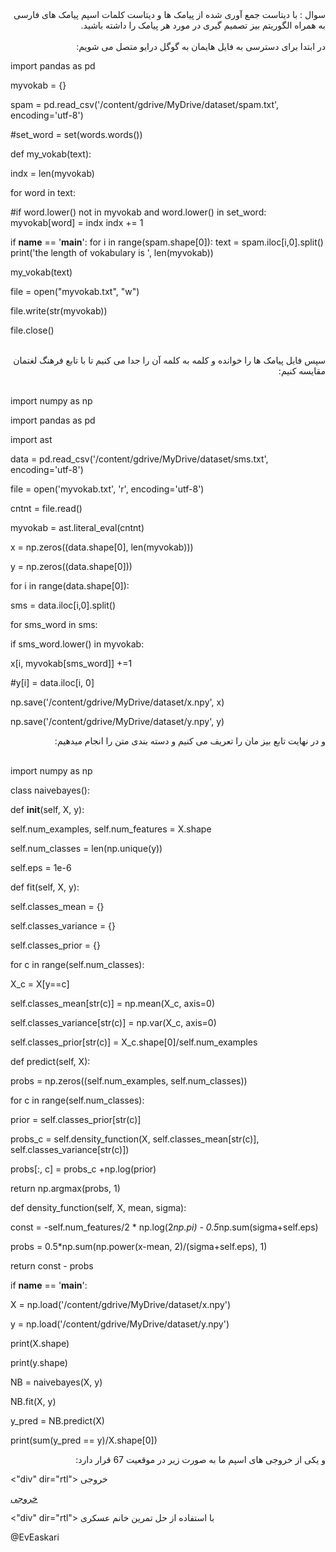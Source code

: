 <div dir="rtl">
سوال : با دیتاست جمع آوری شده از پیامک ها و دیتاست کلمات اسپم پیامک های فارسی به همراه الگوریتم بیز تصمیم گیری در مورد هر پیامک را داشته باشید.
</div>
<br/>

<div dir="rtl">
در ابتدا برای دسترسی به فایل هایمان به گوگل درایو متصل می شویم:  
</div>
  
  
import pandas as pd

myvokab = {}

spam = pd.read_csv('/content/gdrive/MyDrive/dataset/spam.txt', encoding='utf-8')

#set_word = set(words.words())

def my_vokab(text):

indx = len(myvokab)

for word in text:

#if word.lower() not in myvokab and word.lower() in set_word:
myvokab[word] = indx
indx += 1

if __name__ == '__main__':
for i in range(spam.shape[0]):
text = spam.iloc[i,0].split()
print('the length of vokabulary is ', len(myvokab))

my_vokab(text)

file = open("myvokab.txt", "w")

file.write(str(myvokab))

file.close()

<br/>

<div dir="rtl">
سپس فایل پیامک ها را خوانده و کلمه به کلمه آن را جدا می کنیم تا با تابع فرهنگ لغتمان مقایسه کنیم:
</div>
<br/>

import numpy as np

import pandas as pd

import ast

data = pd.read_csv('/content/gdrive/MyDrive/dataset/sms.txt', encoding='utf-8')

file = open('myvokab.txt', 'r', encoding='utf-8')

cntnt = file.read()

myvokab = ast.literal_eval(cntnt)

x = np.zeros((data.shape[0], len(myvokab)))

y = np.zeros((data.shape[0]))

for i in range(data.shape[0]):

sms = data.iloc[i,0].split()

for sms_word in sms:

if sms_word.lower() in myvokab:

x[i, myvokab[sms_word]] +=1

#y[i] = data.iloc[i, 0]

np.save('/content/gdrive/MyDrive/dataset/x.npy', x)

np.save('/content/gdrive/MyDrive/dataset/y.npy', y)
  
<div dir="rtl">
و در نهایت تابع بیز مان را تعریف می کنیم و دسته بندی متن را انجام میدهیم:
</div>
<br/>

import numpy as np

class naivebayes():

def __init__(self, X, y):

self.num_examples, self.num_features = X.shape

self.num_classes = len(np.unique(y))

self.eps = 1e-6

def fit(self, X, y):

self.classes_mean = {}

self.classes_variance = {}

self.classes_prior = {}

for c in range(self.num_classes):

X_c = X[y==c]

self.classes_mean[str(c)] = np.mean(X_c, axis=0)

self.classes_variance[str(c)] = np.var(X_c, axis=0)

self.classes_prior[str(c)] = X_c.shape[0]/self.num_examples

def predict(self, X):

probs = np.zeros((self.num_examples, self.num_classes))

for c in range(self.num_classes):

prior = self.classes_prior[str(c)]

probs_c = self.density_function(X, self.classes_mean[str(c)], self.classes_variance[str(c)])

probs[:, c] = probs_c +np.log(prior)

return np.argmax(probs, 1)

def density_function(self, X, mean, sigma):

const = -self.num_features/2 * np.log(2*np.pi) - 0.5*np.sum(sigma+self.eps)

probs = 0.5*np.sum(np.power(x-mean, 2)/(sigma+self.eps), 1)

return const - probs
 
if __name__ == '__main__':

X = np.load('/content/gdrive/MyDrive/dataset/x.npy')

y = np.load('/content/gdrive/MyDrive/dataset/y.npy')

print(X.shape)

print(y.shape)

NB = naivebayes(X, y)

NB.fit(X, y)

y_pred = NB.predict(X)

print(sum(y_pred == y)/X.shape[0])

<div dir="rtl">
و یکی از خروجی های اسپم ما به صورت زیر در موقعیت 67 قرار دارد:
</div>  

<"div" dir="rtl">
خروجی
</div>

[خروجی]("https://github.com/semnan-university-ai/machine-learning-class/blob/main/excersiecs/Homayontoosy/28/1.jpg")

<"div" dir="rtl">
با استفاده از حل تمرین خانم عسکری
</div>
@EvEaskari
